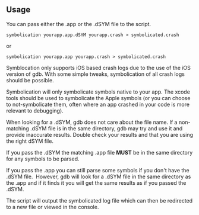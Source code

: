 ## Usage ##
You can pass either the .app or the .dSYM file to the script.  

    symbolication yourapp.app.dSYM yourapp.crash > symbolicated.crash

or

    symbolication yourapp.app yourapp.crash > symbolicated.crash 
    
Symblocation only supports iOS based crash logs due to the use of the iOS version of gdb.  With some simple tweaks, symbolication of all crash logs should be possible.

Symbolication will only symbolicate symbols native to your app.  The xcode tools should be used to symbolicate the Apple symbols (or you can choose to not-symbolicate them, often where an app crashed in your code is more relevant to debugging).

When looking for a .dSYM, gdb does not care about the file name. If a non-matching .dSYM file is in the same directory, gdb may try and use it and provide inaccurate results. Double check your results and that you are using the right dSYM file.

If you pass the .dSYM the matching .app file __MUST__ be in the same directory for any symbols to be parsed. 

If you pass the .app you can still parse some symbols if you don't have the .dSYM file.  However, gdb will look for a .dSYM file in the same directory as the .app and if it finds it you will get the same results as if you passed the .dSYM.  

The script will output the symbolicated log file which can then be redirected to a new file or viewed in the console.